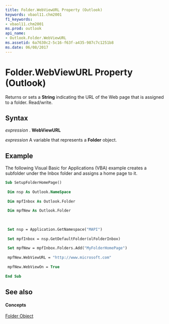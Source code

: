 ```yaml
---
title: Folder.WebViewURL Property (Outlook)
keywords: vbaol11.chm2001
f1_keywords:
- vbaol11.chm2001
ms.prod: outlook
api_name:
- Outlook.Folder.WebViewURL
ms.assetid: 6a7630c2-5c16-f63f-a435-987c7c1251b8
ms.date: 06/08/2017
---
```



# Folder.WebViewURL Property (Outlook)

Returns or sets a  **String** indicating the URL of the Web page that is assigned to a folder. Read/write.


## Syntax

 _expression_ . **WebViewURL**

 _expression_ A variable that represents a **Folder** object.


## Example

The following Visual Basic for Applications (VBA) example creates a subfolder under the Inbox folder and assigns a home page to it.


```vb
Sub SetupFolderHomePage() 
 
 Dim nsp As Outlook.NameSpace 
 
 Dim mpfInbox As Outlook.Folder 
 
 Dim mpfNew As Outlook.Folder 
 
 
 
 Set nsp = Application.GetNamespace("MAPI") 
 
 Set mpfInbox = nsp.GetDefaultFolder(olFolderInbox) 
 
 Set mpfNew = mpfInbox.Folders.Add("MyFolderHomePage") 
 
 mpfNew.WebViewURL = "http://www.microsoft.com" 
 
 mpfNew.WebViewOn = True 
 
End Sub
```


## See also


#### Concepts


[Folder Object](Outlook.Folder.md)

